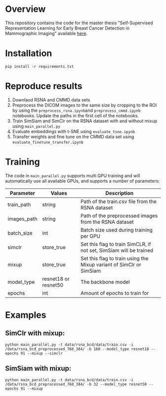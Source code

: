 # Overview

This repository contains the code for the master thesis "Self-Supervised Representation Learning for Early Breast Cancer Detection in 
Mammographic Imaging" available [here](https://urn.kb.se/resolve?urn=urn:nbn:se:ltu:diva-106263).

# Installation

```
pip install -r requirements.txt
````

# Reproduce results

1. Downlaod RSNA and CMMD data sets
2. Preprocess the DICOM images to the same size by cropping to the ROI by using the ```preprocess_rsna.ipynb```and ```preprocess_cmmd.ipynb``` notebooks. Update the paths in the first cell of the notebooks.
3. Train SimSiam and SimClr on the RSNA dataset with and without mixup using ```main_parallel.py```
4. Evaluate embeddings with t-SNE using ```evaluate_tsne.ipynb```
5. Transfer weights and fine tune on the CMMD data set using ```evaluate_finetune_transfer.ipynb```

# Training

The code in ```main_parallel.py``` supports multi GPU training and will automatically use all available GPUs, and supports a number of parameters:

|Parameter   |Values |Description|
|------------|-------|-----------|
|train_path  |string |Path of the train.csv file from the RSNA dataset|
|images_path |string |Path of the preprocessed images from the RSNA dataset|
|batch_size  |int    |Batch size used during training per GPU|
|simclr      |store_true|Set this flag to train SimCLR, if not set, SimSiam will be trained|
|mixup       |store_true|Set this flag to train using the Mixup variant of SimClr or SimSiam|
|model_type |resnet18 or resnet50|The backbone model|
|epochs|int|Amount of epochs to train for|

# Examples

## SimClr with mixup:

```
python main_parallel.py -t data/rsna_bcd/data/train.csv -i /data/rsna_bcd_preprocessed_768_384/ -b 160 --model_type resnet18 --epochs 91 --mixup --simclr
```

## SimSiam with mixup:

```
python main_parallel.py -t data/rsna_bcd/data/train.csv -i /data/rsna_bcd_preprocessed_768_384/ -b 32 --model_type resnet50 --epochs 91 --mixup
```
